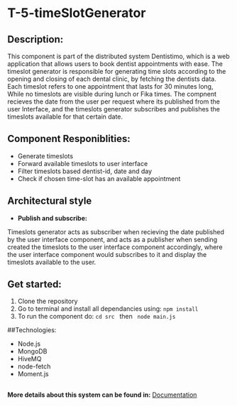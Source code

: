 # T-5-timeSlotGenerator

## Description:
This component is part of the distributed system Dentistimo, which is a web application that allows users to book dentist appointments with ease. The timeslot generator is responsible for generating time slots according to the opening and closing of each dental clinic, by fetching the dentists data. Each timeslot refers to one appointment that lasts for 30 minutes long, While no timeslots are visible during lunch or Fika times.
The compnent recieves the date from the user per request where its published from the user Interface, and the timeslots generator subscribes and publishes the timeslots available for that certain date.

## Component Responiblities:
- Generate timeslots
- Forward available timeslots to user interface
- Filter timeslots based dentist-id, date and day
- Check if chosen time-slot has an available appointment

## Architectural style

- **Publish and subscribe:**

Timeslots generator acts as subscriber when recieving the date published by the user interface component, and acts as a publisher when sending created the timeslots to the user interface component accordingly, where the user interface component would subscribes to it and display the timeslots available to the user. 

## Get started:

1. Clone the repository
2. Go to terminal and install all dependancies using: `npm install`
3. To run the component do: `cd src ` then  ` node main.js`

##Technologies:
- Node.js
- MongoDB
- HiveMQ
- node-fetch
- Moment.js
##

**More details about this system can be found in:** [Documentation](https://git.chalmers.se/courses/dit355/dit356-2022/t-5/t-5-documentation)
